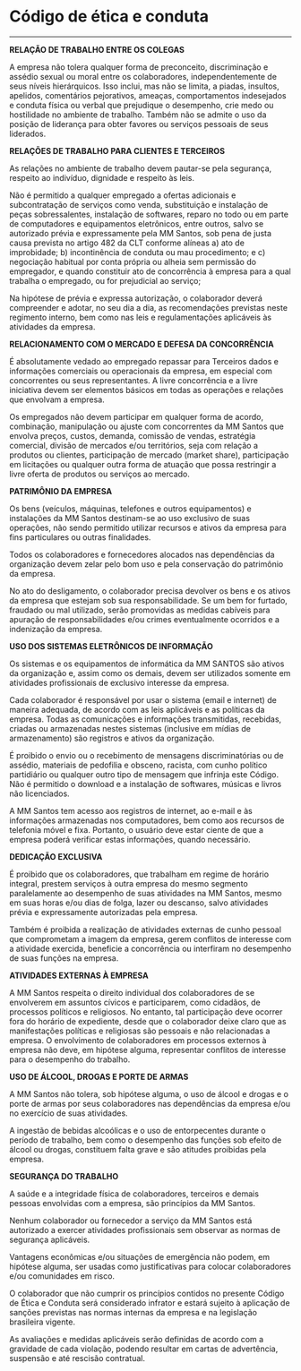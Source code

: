 # Código de ética e conduta

****

**RELAÇÃO DE TRABALHO ENTRE OS COLEGAS**

A empresa não tolera qualquer forma de preconceito, discriminação e assédio sexual ou moral entre os colaboradores, independentemente de seus níveis hierárquicos. Isso inclui, mas não se limita, a piadas, insultos, apelidos, comentários pejorativos, ameaças, comportamentos indesejados e conduta física ou verbal que prejudique o desempenho, crie medo ou hostilidade no ambiente de trabalho. Também não se admite o uso da posição de liderança para obter favores ou serviços pessoais de seus liderados.

&#x20;

**RELAÇÕES DE TRABALHO PARA CLIENTES E TERCEIROS**

As relações no ambiente de trabalho devem pautar-se pela segurança, respeito ao indivíduo, dignidade e respeito às leis.

Não é permitido a qualquer empregado a ofertas adicionais e subcontratação de serviços como venda, substituição e instalação de peças sobressalentes, instalação de softwares, reparo no todo ou em parte de computadores e equipamentos eletrônicos, entre outros, salvo se autorizado prévia e expressamente pela MM Santos, sob pena de justa causa prevista no artigo 482 da CLT conforme alíneas a) ato de improbidade; b) incontinência de conduta ou mau procedimento; e c) negociação habitual por conta própria ou alheia sem permissão do empregador, e quando constituir ato de concorrência à empresa para a qual trabalha o empregado, ou for prejudicial ao serviço;

Na hipótese de prévia e expressa autorização, o colaborador deverá compreender e adotar, no seu dia a dia, as recomendações previstas neste regimento interno, bem como nas leis e regulamentações aplicáveis às atividades da empresa.

&#x20;

**RELACIONAMENTO COM O MERCADO E DEFESA DA CONCORRÊNCIA**

É absolutamente vedado ao empregado repassar para Terceiros dados e informações comerciais ou operacionais da empresa, em especial com concorrentes ou seus representantes. A livre concorrência e a livre iniciativa devem ser elementos básicos em todas as operações e relações que envolvam a empresa.

Os empregados não devem participar em qualquer forma de acordo, combinação, manipulação ou ajuste com concorrentes da MM Santos que envolva preços, custos, demanda, comissão de vendas, estratégia comercial, divisão de mercados e/ou territórios, seja com relação a produtos ou clientes, participação de mercado (market share), participação em licitações ou qualquer outra forma de atuação que possa restringir a livre oferta de produtos ou serviços ao mercado.

&#x20;

**PATRIMÔNIO DA EMPRESA**

Os bens (veículos, máquinas, telefones e outros equipamentos) e instalações da MM Santos destinam-se ao uso exclusivo de suas operações, não sendo permitido utilizar recursos e ativos da empresa para fins particulares ou outras finalidades.

Todos os colaboradores e fornecedores alocados nas dependências da organização devem zelar pelo bom uso e pela conservação do patrimônio da empresa.

No ato do desligamento, o colaborador precisa devolver os bens e os ativos da empresa que estejam sob sua responsabilidade. Se um bem for furtado, fraudado ou mal utilizado, serão promovidas as medidas cabíveis para apuração de responsabilidades e/ou crimes eventualmente ocorridos e a indenização da empresa.

&#x20;

**USO DOS SISTEMAS ELETRÔNICOS DE INFORMAÇÃO**

Os sistemas e os equipamentos de informática da MM SANTOS são ativos da organização e, assim como os demais, devem ser utilizados somente em atividades profissionais de exclusivo interesse da empresa.

Cada colaborador é responsável por usar o sistema (email e internet) de maneira adequada, de acordo com as leis aplicáveis e as políticas da empresa. Todas as comunicações e informações transmitidas, recebidas, criadas ou armazenadas nestes sistemas (inclusive em mídias de armazenamento) são registros e ativos da organização.

É proibido o envio ou o recebimento de mensagens discriminatórias ou de assédio, materiais de pedofilia e obsceno, racista, com cunho político partidiário ou qualquer outro tipo de mensagem que infrinja este Código. Não é permitido o download e a instalação de softwares, músicas e livros não licenciados.

A MM Santos tem acesso aos registros de internet, ao e-mail e às informações armazenadas nos computadores, bem como aos recursos de telefonia móvel e fixa. Portanto, o usuário deve estar ciente de que a empresa poderá verificar estas informações, quando necessário.

&#x20;

**DEDICAÇÃO EXCLUSIVA**

É proibido que os colaboradores, que trabalham em regime de horário integral, prestem serviços à outra empresa do mesmo segmento paralelamente ao desempenho de suas atividades na MM Santos, mesmo em suas horas e/ou dias de folga, lazer ou descanso, salvo atividades prévia e expressamente autorizadas pela empresa.

Também é proibida a realização de atividades externas de cunho pessoal que comprometam a imagem da empresa, gerem conflitos de interesse com a atividade exercida, beneficie a concorrência ou interfiram no desempenho de suas funções na empresa.

&#x20;

**ATIVIDADES EXTERNAS À EMPRESA**

A MM Santos respeita o direito individual dos colaboradores de se envolverem em assuntos cívicos e participarem, como cidadãos, de processos políticos e religiosos. No entanto, tal participação deve ocorrer fora do horário de expediente, desde que o colaborador deixe claro que as manifestações políticas e religiosas são pessoais e não relacionadas a empresa. O envolvimento de colaboradores em processos externos à empresa não deve, em hipótese alguma, representar conflitos de interesse para o desempenho do trabalho.

&#x20;

**USO DE ÁLCOOL, DROGAS E PORTE DE ARMAS**

A MM Santos não tolera, sob hipótese alguma, o uso de álcool e drogas e o porte de armas por seus colaboradores nas dependências da empresa e/ou no exercício de suas atividades.

A ingestão de bebidas alcoólicas e o uso de entorpecentes durante o período de trabalho, bem como o desempenho das funções sob efeito de álcool ou drogas, constituem falta grave e são atitudes proibidas pela empresa.

&#x20;

**SEGURANÇA DO TRABALHO**

A saúde e a integridade física de colaboradores, terceiros e demais pessoas envolvidas com a empresa, são princípios da MM Santos.

Nenhum colaborador ou fornecedor a serviço da MM Santos está autorizado a exercer atividades profissionais sem observar as normas de segurança aplicáveis.

Vantagens econômicas e/ou situações de emergência não podem, em hipótese alguma, ser usadas como justificativas para colocar colaboradores e/ou comunidades em risco.

&#x20;

&#x20;                              O colaborador que não cumprir os princípios contidos no presente Código de Ética e Conduta será considerado infrator e estará sujeito à aplicação de sanções previstas nas normas internas da empresa e na legislação brasileira vigente.

&#x20;

&#x20;               As avaliações e medidas aplicáveis serão definidas de acordo com a gravidade de cada violação, podendo resultar em cartas de advertência, suspensão e até rescisão contratual.
